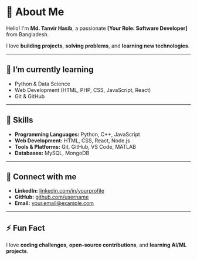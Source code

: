 # 👋 About Me

Hello! I'm **Md. Tanvir Hasib**, a passionate **[Your Role: Software Developer]** from Bangladesh.  

I love **building projects**, **solving problems**, and **learning new technologies**.  

---

## 🌱 I’m currently learning
- Python & Data Science  
- Web Development (HTML, PHP, CSS, JavaScript, React)  
- Git & GitHub  

---

## 💼 Skills
- **Programming Languages:** Python, C++, JavaScript  
- **Web Development:** HTML, CSS, React, Node.js  
- **Tools & Platforms:** Git, GitHub, VS Code, MATLAB  
- **Databases:** MySQL, MongoDB  

---

## 🔗 Connect with me
- **LinkedIn:** [linkedin.com/in/yourprofile](https://linkedin.com)  
- **GitHub:** [github.com/username](https://github.com/username)  
- **Email:** your.email@example.com  

---

## ⚡ Fun Fact
I love **coding challenges**, **open-source contributions**, and **learning AI/ML projects**.  

